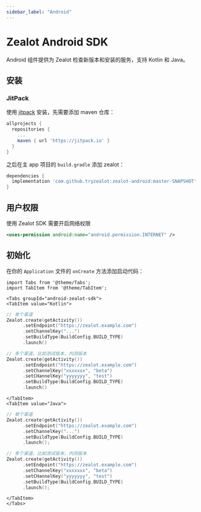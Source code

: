 ```yaml
---
sidebar_label: "Android"
---
```


# Zealot Android SDK

Android 组件提供为 Zealot 检查新版本和安装的服务，支持 Kotlin 和 Java。

## 安装

### JitPack

使用 [jitpack](https://jitpack.io) 安装，先需要添加 maven 仓库：

```groovy
allprojects {
  repositories {
    ...
    maven { url 'https://jitpack.io' }
  }
}
```

之后在主 app 项目的 `build.gradle` 添加 zealot：

```groovy
dependencies {
  implementation 'com.github.tryzealot:zealot-android:master-SNAPSHOT'
}
```

## 用户权限

使用 Zealot SDK 需要开启网络权限

```xml
<uses-permission android:name="android.permission.INTERNET" />
```

## 初始化

在你的 `Application` 文件的 `onCreate` 方法添加启动代码：

```mdx-code-block
import Tabs from '@theme/Tabs';
import TabItem from '@theme/TabItem';

<Tabs groupId="android-zealot-sdk">
<TabItem value="Kotlin">
```

```kotlin
// 单个渠道
Zealot.create(getActivity())
      .setEndpoint("https://zealot.example.com")
      .setChannelKey("...")
      .setBuildType(BuildConfig.BUILD_TYPE)
      .launch()

// 多个渠道，比如测试版本，内测版本
Zealot.create(getActivity())
      .setEndpoint("https://zealot.example.com")
      .setChannelKey("xxxxxxx", "beta")
      .setCHannelKey("yyyyyyy", "test")
      .setBuildType(BuildConfig.BUILD_TYPE)
      .launch()
```

```mdx-code-block
</TabItem>
<TabItem value="Java">
```

```kotlin
// 单个渠道
Zealot.create(getActivity())
      .setEndpoint("https://zealot.example.com")
      .setChannelKey("...")
      .setBuildType(BuildConfig.BUILD_TYPE)
      .launch();

// 多个渠道，比如测试版本，内测版本
Zealot.create(getActivity())
      .setEndpoint("https://zealot.example.com")
      .setChannelKey("xxxxxxx", "beta")
      .setCHannelKey("yyyyyyy", "test")
      .setBuildType(BuildConfig.BUILD_TYPE)
      .launch();
```

```mdx-code-block
</TabItem>
</Tabs>
```
